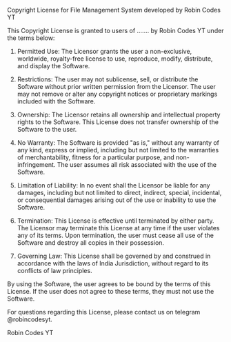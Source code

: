 Copyright License for  File Management System developed by Robin Codes YT

This Copyright License is granted to users of ....... by Robin Codes YT under the terms below:

1. Permitted Use: The Licensor grants the user a non-exclusive, worldwide, royalty-free license to use, reproduce, modify, distribute, and display the Software.

2. Restrictions: The user may not sublicense, sell, or distribute the Software without prior written permission from the Licensor. The user may not remove or alter any copyright notices or proprietary markings included with the Software.

3. Ownership: The Licensor retains all ownership and intellectual property rights to the Software. This License does not transfer ownership of the Software to the user.

4. No Warranty: The Software is provided "as is," without any warranty of any kind, express or implied, including but not limited to the warranties of merchantability, fitness for a particular purpose, and non-infringement. The user assumes all risk associated with the use of the Software.

5. Limitation of Liability: In no event shall the Licensor be liable for any damages, including but not limited to direct, indirect, special, incidental, or consequential damages arising out of the use or inability to use the Software.

6. Termination: This License is effective until terminated by either party. The Licensor may terminate this License at any time if the user violates any of its terms. Upon termination, the user must cease all use of the Software and destroy all copies in their possession.

7. Governing Law: This License shall be governed by and construed in accordance with the laws of India Jurisdiction, without regard to its conflicts of law principles.

By using the Software, the user agrees to be bound by the terms of this License. If the user does not agree to these terms, they must not use the Software.

For questions regarding this License, please contact us on telegram @robincodesyt.

Robin Codes YT
